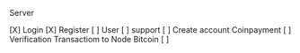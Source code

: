 Server

[X] Login
[X] Register
[ ] User
[ ] support
[ ] Create account Coinpayment
[ ] Verification Transactiom to Node Bitcoin
[ ] 
